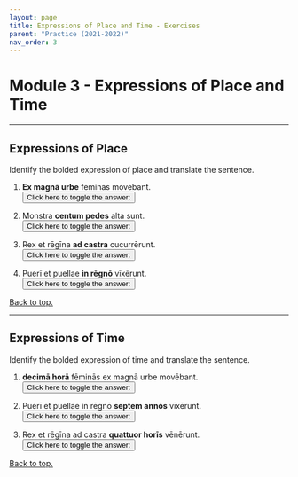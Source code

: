 ```yaml
---
layout: page
title: Expressions of Place and Time - Exercises
parent: "Practice (2021-2022)"
nav_order: 3
---
```


# Module 3 - Expressions of Place and Time

***

## Expressions of Place

Identify the bolded expression of place and translate the sentence.

1. **Ex magnā urbe** fēminās movēbant.  
<button onclick="toggleDisplay('prac1')">Click here to toggle the answer:</button> <span style="display: none;" id="prac1">place from which; "They were moving the women away from the great city."</span>

2. Monstra **centum pedes** alta sunt.  
<button onclick="toggleDisplay('prac2')">Click here to toggle the answer:</button> <span style="display: none;" id="prac2">accusative of extent of space; "The monsters are 100 feet tall."</span>

3. Rex et rēgīna **ad castra** cucurrērunt.  
<button onclick="toggleDisplay('prac3')">Click here to toggle the answer:</button> <span style="display: none;" id="prac3">place to which; "The king and queen ran towards the camps."</span>

4. Puerī et puellae **in rēgnō** vīxērunt.  
<button onclick="toggleDisplay('prac4')">Click here to toggle the answer:</button> <span style="display: none;" id="prac4">place where; "The boys and girls lived in the kingdom."</span>

[Back to top.](#top)

***

## Expressions of Time

Identify the bolded expression of time and translate the sentence.

1. **decimā horā** fēminās ex magnā urbe movēbant.  
<button onclick="toggleDisplay('prac5')">Click here to toggle the answer:</button> <span style="display: none;" id="prac5">time when in the ablative; "At the tenth hour, they were moving the women away from the great city."</span>

2. Puerī et puellae in rēgnō **septem annōs** vīxērunt.  
<button onclick="toggleDisplay('prac6')">Click here to toggle the answer:</button> <span style="display: none;" id="prac6">length of time in the accusative; "The boys and girls lived in the kingdom for seven years."</span>

3. Rex et rēgīna ad castra **quattuor horīs** vēnērunt.  
<button onclick="toggleDisplay('prac7')">Click here to toggle the answer:</button> <span style="display: none;" id="prac7">time within which; "The king and queen arrived at the camp within four hours."</span>

[Back to top.](#top)

<script>
function toggleDisplay(id) {
  const el = document.getElementById(id);
  el.style.display = el.style.display === 'none' ? 'inline' : 'none';
}
</script>
